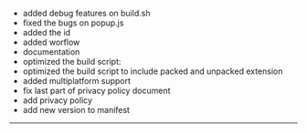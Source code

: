 
- added debug features on build.sh
- fixed the bugs on popup.js
- added the id
- added worflow
- documentation
- optimized the build script:
- optimized the build script to include packed and unpacked extension
- added multiplatform support
- fix last part of privacy policy document
- add privacy policy
- add new version to manifest
------------

